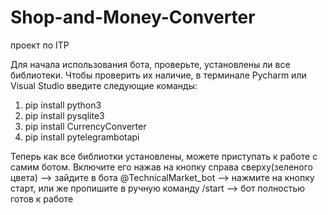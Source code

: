 # Shop-and-Money-Converter
проект по ITP

Для начала использования бота, проверьте, установлены ли все библиотеки. Чтобы проверить их наличие, в терминале Pycharm или Visual Studio введите следующие команды:
1) pip install python3
2) pip install pysqlite3
3) pip install CurrencyConverter
4) pip install pytelegrambotapi

Теперь как все библиотки установлены, можете приступать к работе с самим ботом.
Включите его нажав на кнопку справа сверху(зеленого цвета) --> зайдите в бота @TechnicalMarket_bot --> нажмите на кнопку старт, или же пропишите в ручную команду /start --> бот полностью готов к работе
